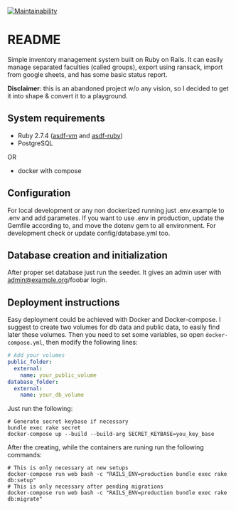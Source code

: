 [![Maintainability](https://api.codeclimate.com/v1/badges/afb57353632e7743da3f/maintainability)](https://codeclimate.com/github/falusi94/leltar/maintainability)

# README

Simple inventory management system built on Ruby on Rails. It can easily manage separated faculties (called groups), export using ransack, import from google sheets, and has some basic status report.

**Disclaimer**: this is an abandoned project w/o any vision, so I decided to get it into shape & convert it to a playground.

## System requirements
* Ruby 2.7.4 ([asdf-vm](https://asdf-vm.com/#/core-manage-asdf-vm) and [asdf-ruby](https://github.com/asdf-vm/asdf-ruby))
* PostgreSQL

OR

* docker with compose

## Configuration
For local development or any non dockerized running just .env.example to .env and add parametes. If you want to use .env in production, update the Gemfile according to, and move the dotenv gem to all environment. For development check or update config/database.yml too.

## Database creation and initialization
After proper set database just run the seeder. It gives an admin user with admin@example.org/foobar login.


## Deployment instructions
Easy deployment could be achieved with Docker and Docker-compose. I suggest to create two volumes for db data and public data, to easily find later these volumes. Then you need to set some variables, so open `docker-compose.yml`, then modify the following lines:

```yaml
# Add your volumes
public_folder:
  external:
    name: your_public_volume
database_folder:
  external:
    name: your_db_volume
```

Just run the following:

```shell
# Generate secret keybase if necessary
bundle exec rake secret
docker-compose up --build --build-arg SECRET_KEYBASE=you_key_base
```

After the creating, while the containers are runing run the following commands:

```shell
# This is only necessary at new setups
docker-compose run web bash -c "RAILS_ENV=production bundle exec rake db:setup"
# This is only necessary after pending migrations
docker-compose run web bash -c "RAILS_ENV=production bundle exec rake db:migrate"
```
